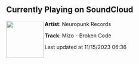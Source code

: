 ## Currently Playing on SoundCloud

[<img align="left" width="100" src="https://i1.sndcdn.com/artworks-GWryDy7ySmVWwsiz-yzaMIg-t500x500.jpg">](https://soundcloud.com/neuropunkrecords/mizo-broken-code)

**Artist**: Neuropunk Records 

**Track**: Mizo - Broken Code

Last updated at 11/15/2023 06:36
